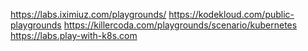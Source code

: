 https://labs.iximiuz.com/playgrounds/
https://kodekloud.com/public-playgrounds
https://killercoda.com/playgrounds/scenario/kubernetes
https://labs.play-with-k8s.com